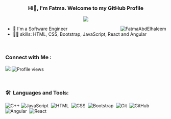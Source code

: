 
<h3 align="center">
   Hi👋, I'm Fatma. Welcome to my GitHub Profile
</h3>

<!-- Typing SVG by DenverCoder1 - https://github.com/DenverCoder1/readme-typing-svg -->
<p align="center">
  <a href="https://github.com/DenverCoder1/readme-typing-svg"><img src="https://readme-typing-svg.herokuapp.com/?lines=%20Front-end%20developer;"></a>
</p>

 <p><img align="right" src="https://github-readme-stats.vercel.app/api/top-langs?username=FatmaAbdElhaleem&show_icons=true&locale=en&layout=compact" alt="FatmaAbdElhaleem" /></p>
 
- 🏢 I'm a Software Engineer
- 👨‍💻 skills:  HTML, CSS, Bootstrap, JavaScript, React and Angular

<br>

### Connect with Me :

<a href="https://www.linkedin.com/in/fatmaabdelhaleem" target="_blank"><img src="https://img.shields.io/badge/-Fatma%20Abdelhaleem-0077B5?style=for-the-badge&logo=Linkedin&logoColor=white"/></a>
![Profile views](https://komarev.com/ghpvc/?username=FatmaAbdElhaleem&color=blue&style=flat)


<br>

### 🛠 &nbsp;Languages and Tools: 

![C++](https://img.shields.io/badge/C++-1E1E1E?style=flat&logo=cplusplus&logoColor=00599C)
![JavaScript](https://img.shields.io/badge/-JavaScript-05122A?style=flat&logo=javascript)&nbsp;
![HTML](https://img.shields.io/badge/-HTML-05122A?style=flat&logo=HTML5)&nbsp;
![CSS](https://img.shields.io/badge/-CSS-05122A?style=flat&logo=CSS3&logoColor=1572B6)&nbsp;
![Bootstrap](https://img.shields.io/badge/-Bootstrap-05122A?style=flat&logo=Bootstrap)&nbsp;
![Git](https://img.shields.io/badge/-Git-05122A?style=flat&logo=git)&nbsp;
![GitHub](https://img.shields.io/badge/-Github-05122A?style=flat&logo=Github)&nbsp;
![Angular](https://img.shields.io/badge/-Angular-05122A?style=flat&logo=Angular)&nbsp;
![React](https://img.shields.io/badge/-React-05122A?style=flat&logo=React)&nbsp;

<br>
